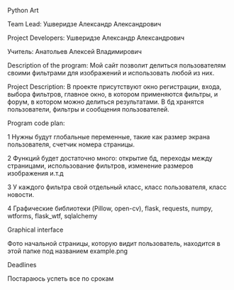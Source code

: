 Python Art

Team Lead: Ушверидзе Александр Александрович

Project Developers: Ушверидзе Александр Александрович

Учитель: Анатольев Алексей Владимирович

Description of the program: Мой сайт позволит делиться пользователям своими фильтрами для изображений и использовать любой из них.

Project Description: В проекте присутствуют окно регистрации, входа, выбора фильтров,
главное окно, в котором применяются фильтры, и форум, в котором можно делиться результатами.
В бд хранятся пользователи, фильтры и сообщения пользователей.

Program code plan:

1 Нужны будут глобальные переменные, такие как размер экрана пользователя, счетчик номера страницы.

2 Функций будет достаточно много: открытие бд, переходы между страницами, использование фильтров, изменение размеров изображения и.т.д

3 У каждого фильтра свой отдельный класс, класс пользователя, класс новости.

4 Графические библиотеки (Pillow, open-cv), flask, requests, numpy, wtforms, flask_wtf, sqlalchemy

Graphical interface

Фото начальной страницы, которую видит пользователь, находится в этой папке под названием example.png

Deadlines

Постараюсь успеть все по срокам